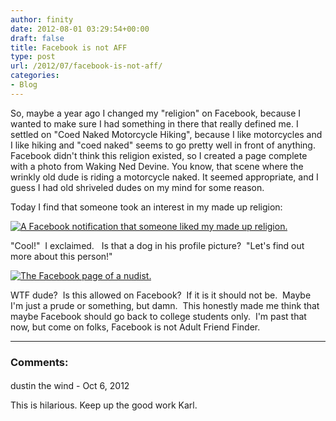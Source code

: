 ```yaml
---
author: finity
date: 2012-08-01 03:29:54+00:00
draft: false
title: Facebook is not AFF
type: post
url: /2012/07/facebook-is-not-aff/
categories:
- Blog
---
```


So, maybe a year ago I changed my "religion" on Facebook, because I wanted to make sure I had something in there that really defined me. I settled on "Coed Naked Motorcycle Hiking", because I like motorcycles and I like hiking and "coed naked" seems to go pretty well in front of anything. Facebook didn't think this religion existed, so I created a page complete with a photo from Waking Ned Devine. You know, that scene where the wrinkly old dude is riding a motorcycle naked. It seemed appropriate, and I guess I had old shriveled dudes on my mind for some reason.

Today I find that someone took an interest in my made up religion:

[![A Facebook notification that someone liked my made up religion.](http://blog.notmet.net/wp-content/uploads/2012/07/somebodyLikes31Jul.jpg)
](http://blog.notmet.net/wp-content/uploads/2012/07/somebodyLikes31Jul.jpg)

"Cool!"  I exclaimed.   Is that a dog in his profile picture?  "Let's find out more about this person!"

[![The Facebook page of a nudist.](http://blog.notmet.net/wp-content/uploads/2012/07/wtfdude31Jul.jpg)
](http://blog.notmet.net/wp-content/uploads/2012/07/wtfdude31Jul.jpg)

WTF dude?  Is this allowed on Facebook?  If it is it should not be.  Maybe I'm just a prude or something, but damn.  This honestly made me think that maybe Facebook should go back to college students only.  I'm past that now, but come on folks, Facebook is not Adult Friend Finder.

---
### Comments:
####
dustin the wind - Oct 6, 2012

This is hilarious. Keep up the good work Karl.
